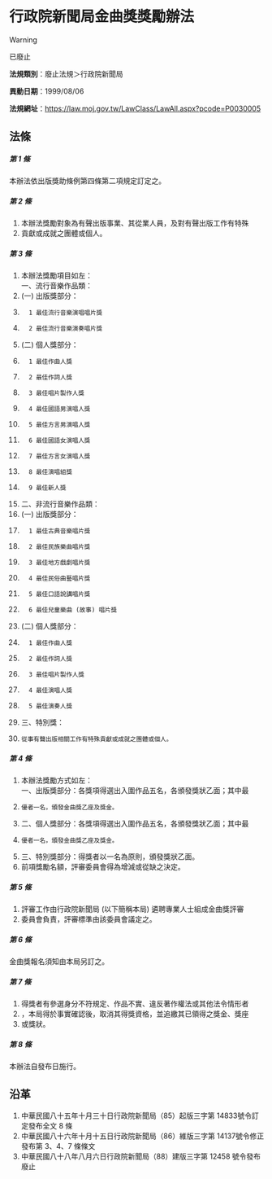 # 行政院新聞局金曲獎獎勵辦法
> [!WARNING]
> 已廢止

**法規類別**：廢止法規＞行政院新聞局

**異動日期**：1999/08/06  

**法規網址**：https://law.moj.gov.tw/LawClass/LawAll.aspx?pcode=P0030005



## 法條
##### 第 1 條
本辦法依出版獎助條例第四條第二項規定訂定之。

##### 第 2 條
1. 本辦法獎勵對象為有聲出版事業、其從業人員，及對有聲出版工作有特殊
1. 貢獻或成就之團體或個人。

##### 第 3 條
1. 本辦法獎勵項目如左：  
一、流行音樂作品類：
1.  (一) 出版獎部分：
1.       1 最佳流行音樂演唱唱片獎
1.       2 最佳流行音樂演奏唱片獎
1.  (二) 個人獎部分：
1.       1 最佳作曲人獎
1.       2 最佳作詞人獎
1.       3 最佳唱片製作人獎
1.       4 最佳國語男演唱人獎
1.       5 最佳方言男演唱人獎
1.       6 最佳國語女演唱人獎
1.       7 最佳方言女演唱人獎
1.       8 最佳演唱組獎
1.       9 最佳新人獎
1. 二、非流行音樂作品類：
1.  (一) 出版獎部分：
1.       1 最佳古典音樂唱片獎
1.       2 最佳民族樂曲唱片獎
1.       3 最佳地方戲劇唱片獎
1.       4 最佳民俗曲藝唱片獎
1.       5 最佳口語說講唱片獎
1.       6 最佳兒童樂曲 (故事) 唱片獎
1.  (二) 個人獎部分：
1.       1 最佳作曲人獎
1.       2 最佳作詞人獎
1.       3 最佳唱片製作人獎
1.       4 最佳演唱人獎
1.       5 最佳演奏人獎
1. 三、特別獎：
1.     從事有聲出版相關工作有特殊貢獻或成就之團體或個人。

##### 第 4 條
1. 本辦法獎勵方式如左：  
一、出版獎部分：各獎項得選出入圍作品五名，各頒發獎狀乙面；其中最
1.     優者一名，頒發金曲獎乙座及獎金。
1. 二、個人獎部分：各獎項得選出入圍作品五名，各頒發獎狀乙面；其中最
1.     優者一名，頒發金曲獎乙座及獎金。
1. 三、特別獎部分：得獎者以一名為原則，頒發獎狀乙面。
1. 前項獎勵名額，評審委員會得為增減或從缺之決定。

##### 第 5 條
1. 評審工作由行政院新聞局 (以下簡稱本局) 遴聘專業人士組成金曲獎評審
1. 委員會負責，評審標準由該委員會議定之。

##### 第 6 條
金曲獎報名須知由本局另訂之。

##### 第 7 條
1. 得獎者有參選身分不符規定、作品不實、違反著作權法或其他法令情形者
1. ，本局得於事實確認後，取消其得獎資格，並追繳其已領得之獎金、獎座
1. 或獎狀。

##### 第 8 條
本辦法自發布日施行。

## 沿革
1. 中華民國八十五年十月三十日行政院新聞局（85）起版三字第 14833號令訂定發布全文 8  條
1. 中華民國八十六年十月十五日行政院新聞局（86）維版三字第 14137號令修正發布第 3、4、7  條條文
1. 中華民國八十八年八月六日行政院新聞局（88）建版三字第 12458  號令發布廢止
